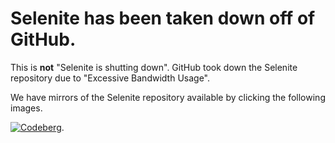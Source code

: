 # Selenite has been taken down off of GitHub.
This is **not** "Selenite is shutting down". GitHub took down the Selenite repository due to "Excessive Bandwidth Usage".

We have mirrors of the Selenite repository available by clicking the following images.

[![Codeberg](https://upload.wikimedia.org/wikipedia/commons/thumb/9/9a/Codeberg_logo.svg/140px-Codeberg_logo.svg.png "Codeberg")](https://codeberg.org/skysthelimitt/selenite).
